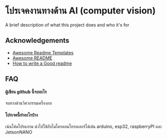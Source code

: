 
# โปรเจคงานทางด้าน AI (computer vision)

A brief description of what this project does and who it's for


## Acknowledgements

 - [Awesome Readme Templates](https://awesomeopensource.com/project/elangosundar/awesome-README-templates)
 - [Awesome README](https://github.com/matiassingers/awesome-readme)
 - [How to write a Good readme](https://bulldogjob.com/news/449-how-to-write-a-good-readme-for-your-github-project)


## FAQ

#### ผู้เขียน github นี้จบอะไร

จบทางด้านวิศวกรรมเครื่องกล 

#### โปรเจคนี้ทำอะไรบ้าง

เน้นโค้ดโปรแกรม นำไปใช้กับไมโครคอนโทรลเลอร์ได้เช่น arduino, esp32, raspberryPI และ JetsonNANO

